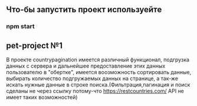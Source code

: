 ## Что-бы запустить проект используейте
### npm start
## pet-project №1
В проекте countrypagination имеется различный функционал, подгрузка данных с сервера и дальнейшее предоставление этих данных пользователю в "обертке", имеется воозможность сортировать данные, выбирать количество подгружаемых данных на странице, а так-же искать нужные данные в строке поиска.(Фильтрация,пагинация и поиск сделаны не через ссылку потому-что https://restcountries.com/ API не имеет таких возможностей)
